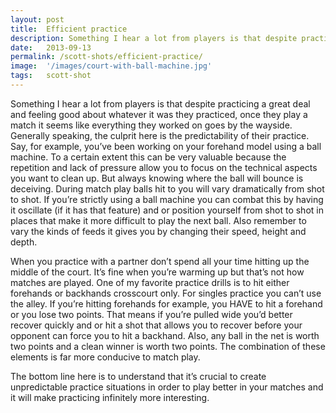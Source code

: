 ```yaml
---
layout: post
title:  Efficient practice
description: Something I hear a lot from players is that despite practicing a great deal and feeling good about whatever it was they practiced, once they play a match it seems like everything they worked on goes by the wayside...
date:   2013-09-13
permalink: /scott-shots/efficient-practice/
image:  '/images/court-with-ball-machine.jpg'
tags:   scott-shot
---
```


Something I hear a lot from players is that despite practicing a great deal and feeling good about whatever it was they practiced, once they play a match it seems like everything they worked on goes by the wayside. Generally speaking, the culprit here is the predictability of their practice. Say, for example, you’ve been working on your forehand model using a ball machine. To a certain extent this can be very valuable because the repetition and lack of pressure allow you to focus on the technical aspects you want to clean up. But always knowing where the ball will bounce is deceiving. During match play balls hit to you will vary dramatically from shot to shot. If you’re strictly using a ball machine you can combat this by having it oscillate (if it has that feature) and or position yourself from shot to shot in places that make it more difficult to play the next ball. Also remember to vary the kinds of feeds it gives you by changing their speed, height and depth.

When you practice with a partner don’t spend all your time hitting up the middle of the court. It’s fine when you’re warming up but that’s not how matches are played. One of my favorite practice drills is to hit either forehands or backhands crosscourt only. For singles practice you can’t use the alley. If you’re hitting forehands for example, you HAVE to hit a forehand or you lose two points. That means if you’re pulled wide you’d better recover quickly and or hit a shot that allows you to recover before your opponent can force you to hit a backhand. Also, any ball in the net is worth two points and a clean winner is worth two points. The combination of these elements is far more conducive to match play.

The bottom line here is to understand that it’s crucial to create unpredictable practice situations in order to play better in your matches and it will make practicing infinitely more interesting.
